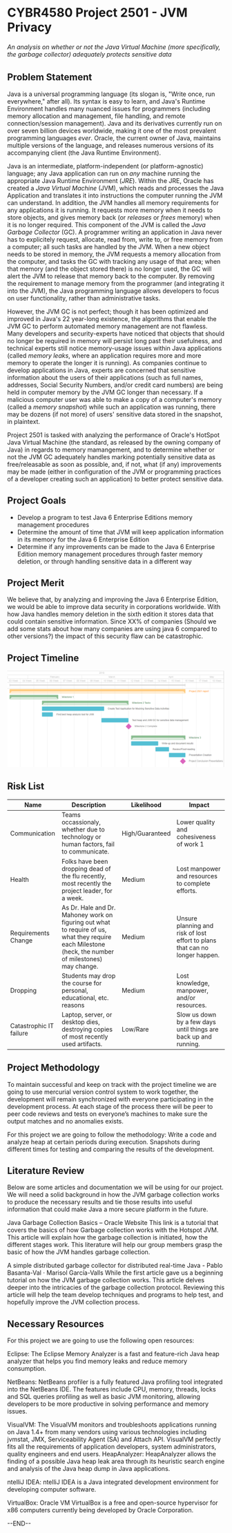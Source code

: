 # CYBR4580 Project 2501 - JVM Privacy
###### An analysis on whether or not the Java Virtual Machine (more specifically, the garbage collector) adequately protects sensitive data

## Problem Statement

Java is a universal programming language (its slogan is, "Write once, run everywhere," after all). Its syntax is easy to learn, and Java's Runtime Environment handles many nuanced issues for programmers (including memory allocation and management, file handling, and remote connection/session management). Java and its derivatives currently run on over seven billion devices worldwide, making it one of the most prevalent programming languages *ever*. Oracle, the current owner of Java, maintains multiple versions of the language, and releases numerous versions of its accompanying client (the Java Runtime Environment).

Java is an intermediate, platform-independent (or platform-agnostic) language; any Java application can run on *any* machine running the appropriate Java Runtime Environment (*JRE*). Within the JRE, Oracle has created a *Java Virtual Machine* (JVM), which reads and processes the Java Application and translates it into instructions the computer running the JVM can understand. In addition, the JVM handles all memory requirements for any applications it is running. It requests more memory when it needs to store objects, and gives memory back (or *releases* or *frees* memory) when it is no longer required. This component of the JVM is called the *Java Garbage Collector* (GC). A programmer writing an application in Java never has to explicitely request, allocate, read from, write to, or free memory from a computer; all such tasks are handled by the JVM. When a new object needs to be stored in memory, the JVM requests a memory allocation from the computer, and tasks the GC with tracking any usage of that area; when that memory (and the object stored there) is no longer used, the GC will alert the JVM to release that memory back to the computer. By removing the requirement to manage memory from the programmer (and integrating it into the JVM), the Java programming language allows developers to focus on user functionality, rather than administrative tasks.

However, the JVM GC is not perfect; though it has been optimized and improved in Java's 22 year-long existence, the algorithms that enable the JVM GC to perform automated memory management are not flawless. Many developers and security-experts have noticed that objects that should no longer be required in memory will persist long past their usefulness, and technical experts still notice memory-usage issues within Java applications (called *memory leaks*, where an application requires more and more memory to operate the longer it is running). As companies continue to develop applications in Java, experts are concerned that sensitive information about the users of their applications (such as full names, addresses, Social Security Numbers, and/or credit card numbers) are being held in computer memory by the JVM GC longer than necessary. If a malicious computer user was able to make a copy of a computer's memory (called a *memory snapshot*) while such an application was running, there may be dozens (if not more) of users' sensitive data stored in the snapshot, in plaintext.

Project 2501 is tasked with analyzing the performance of Oracle's HotSpot Java Virtual Machine (the standard, as released by the owning company of Java) in regards to memory mamangement, and to determine whether or not the JVM GC adequately handles marking potentially sensitive data as free/releasable as soon as possible, and, if not, what (if any) improvements may be made (either in configuration of the JVM or programming practices of a developer creating such an application) to better protect sensitive data.

## Project Goals
* Develop a program to test Java 6 Enterprise Editions memory management procedures
* Determine the amount of time that JVM will keep application information in its memory for the Java 6 Enterprise Edition
* Determine if any improvements can be made to the Java 6 Enterprise Edition memory management procedures through faster memory deletion, or through handling sensitive data in a different way

## Project Merit
We believe that, by analyzing and improving the Java 6 Enterprise Edition, we would be able to improve data security in corporations worldwide. With how Java handles memory deletion in the sixth edition it stores data that could contain sensitive information. Since XX% of companies (Should we add some stats about how many companies are using java 6 compared to other versions?) the impact of this security flaw can be catastrophic. 

## Project Timeline

![Gantt Chart](/img/GC.PNG)

## Risk List
| Name | Description | Likelihood | Impact |
---|---|---|---
| Communication | Teams occassionaly, whether due to technology or human factors, fail to communicate. | High/Guaranteed | Lower quality and cohesiveness of work 1 |
| Health | Folks have been dropping dead of the flu recently, most recently the project leader, for a week. | Medium | Lost manpower and resources to complete efforts. |
| Requirements Change | As Dr. Hale and Dr. Mahoney work on figuring out what to require of us, what they require each Milestone (heck, the number of milestones) may change. | Medium | Unsure planning and risk of lost effort to plans that can no longer happen. |
| Dropping | Students may drop the course for personal, educational, etc. reasons | Medium | Lost knowledge, manpower, and/or resources. |
| Catastrophic IT failure | Laptop, server, or desktop dies, destroying copies of most recently used artifacts. | Low/Rare | Slow us down by a few days until things are back up and running. |

## Project Methodology
To maintain successful and keep on track with the project timeline we are going to use mercurial version control system to work together, the development will remain synchronized with everyone participating in the development process. At each stage of the process there will be peer to peer code reviews and tests on everyone’s machines to make sure the output matches and no anomalies exists.

For this project we are going to follow the methodology:
Write a code and analyze heap at certain periods during execution. Snapshots during different times for testing and comparing the results of the development.

## Literature Review
Below are some articles and documentation we will be using for our project. We will need a solid background in how the JVM garbage collection works to produce the necessary results and tie those results into useful information that could make Java a more secure platform in the future. 

Java Garbage Collection Basics – Oracle Website
This link is a tutorial that covers the basics of how Garbage collection works with the Hotspot JVM. This article will explain how the garbage collection is initiated, how the different stages work. This literature will help our group members grasp the basic of how the JVM handles garbage collection. 

A simple distributed garbage collector for distributed real-time Java - Pablo Basanta-Val · Marisol García-Valls
While the first article gave us a beginning tutorial on how the JVM garbage collection works. This article delves deeper into the intricacies of the garbage collection protocol. Reviewing this article will help the team develop techniques and programs to help test, and hopefully improve the JVM collection process. 



## Necessary Resources
For this project we are going to use the following open resources:

Eclipse: The Eclipse Memory Analyzer is a fast and feature-rich Java heap analyzer that helps you find memory leaks and reduce memory consumption.

NetBeans: NetBeans profiler is a fully featured Java profiling tool integrated into the NetBeans IDE. The features include CPU, memory, threads, locks and SQL queries profiling as well as basic JVM monitoring, allowing developers to be more productive in solving performance and memory issues.

VisualVM: The VisualVM monitors and troubleshoots applications running on Java 1.4+ from many vendors using various technologies including jvmstat, JMX, Serviceability Agent (SA) and Attach API. VisualVM perfectly fits all the requirements of application developers, system administrators, quality engineers and end users.
HeapAnalyzer: HeapAnalyzer allows the finding of a possible Java heap leak area through its heuristic search engine and analysis of the Java heap dump in Java applications.

ntelliJ IDEA:  ntelliJ IDEA is a Java integrated development environment for developing computer software. 

VirtualBox: Oracle VM VirtualBox is a free and open-source hypervisor for x86 computers currently being developed by Oracle Corporation.

--END--

